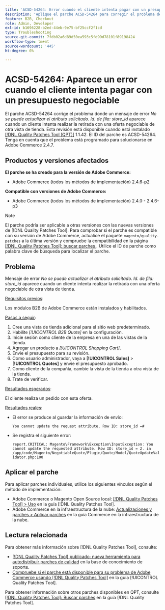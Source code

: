 ```yaml
---
title: 'ACSD-54264: Error cuando el cliente intenta pagar con un presupuesto negociable'
description: 'Aplique el parche ACSD-54264 para corregir el problema de Adobe Commerce donde aparece un mensaje de error "No puede actualizar el atributo solicitado. ID de fila: "store_id" aparece cuando un cliente intenta realizar una compra con una oferta negociable de otra vista de tienda.'
feature: B2B, Checkout
role: Admin, Developer
exl-id: b1696228-b2ed-44eb-9e75-bf25ccf2f1cd
type: Troubleshooting
source-git-commit: 7fdb02a6d89d50ea593c5fd99d78101f89198424
workflow-type: tm+mt
source-wordcount: '445'
ht-degree: 0%

---
```


# ACSD-54264: Aparece un error cuando el cliente intenta pagar con un presupuesto negociable

El parche ACSD-54264 corrige el problema donde un mensaje de error *No se puede actualizar el atributo solicitado. Id. de fila: store_id* aparece cuando un cliente intenta realizar la retirada con una oferta negociable de otra vista de tienda. Esta revisión está disponible cuando está instalado [[!DNL Quality Patches Tool (QPT)]](https://experienceleague.adobe.com/es/docs/commerce-operations/tools/quality-patches-tool/quality-patches-tool-to-self-serve-quality-patches) 1.1.42. El ID del parche es ACSD-54264. Tenga en cuenta que el problema está programado para solucionarse en Adobe Commerce 2.4.7.

## Productos y versiones afectados

**El parche se ha creado para la versión de Adobe Commerce:**

* Adobe Commerce (todos los métodos de implementación) 2.4.6-p2

**Compatible con versiones de Adobe Commerce:**

* Adobe Commerce (todos los métodos de implementación) 2.4.0 - 2.4.6-p3

>[!NOTE]
>
>El parche podría ser aplicable a otras versiones con las nuevas versiones de [!DNL Quality Patches Tool]. Para comprobar si el parche es compatible con su versión de Adobe Commerce, actualice el paquete `magento/quality-patches` a la última versión y compruebe la compatibilidad en la página [[!DNL Quality Patches Tool]: buscar parches ](https://experienceleague.adobe.com/tools/commerce-quality-patches/index.html?lang=es). Utilice el ID de parche como palabra clave de búsqueda para localizar el parche.

## Problema

Mensaje de error *No se puede actualizar el atributo solicitado. Id. de fila: store_id* aparece cuando un cliente intenta realizar la retirada con una oferta negociable de otra vista de tienda.

<u>Requisitos previos</u>:

Los módulos B2B de Adobe Commerce están instalados y habilitados.

<u>Pasos a seguir</u>:

1. Cree una vista de tienda adicional para el sitio web predeterminado.
1. Habilite *[!UICONTROL B2B Quote]* en la configuración.
1. Inicie sesión como cliente de la empresa en una de las vistas de la tienda.
1. Agregar un producto a *[!UICONTROL Shopping Cart]*.
1. Envíe el presupuesto para su revisión.
1. Como usuario administrador, vaya a **[!UICONTROL Sales]** > **[!UICONTROL Quotes]** y envíe el presupuesto aprobado.
1. Como cliente de la compañía, cambie la vista de la tienda a otra vista de la tienda.
1. Trate de verificar.

<u>Resultados esperados</u>:

El cliente realiza un pedido con esta oferta.

<u>Resultados reales</u>:

* El error se produce al guardar la información de envío:

  `You cannot update the request attribute. Row ID: store_id =#`

* Se registra el siguiente error:

  `report.CRITICAL: Magento\Framework\Exception\InputException: You cannot update the requested attribute. Row ID: store_id = 2. in /app/code/Magento/NegotiableQuote/Plugin/Quote/Model/QuoteUpdateValidator.php:100`

## Aplicar el parche

Para aplicar parches individuales, utilice los siguientes vínculos según el método de implementación:

* Adobe Commerce o Magento Open Source local: [[!DNL Quality Patches Tool] > Uso](/help/tools/quality-patches-tool/usage.md) en la guía [!DNL Quality Patches Tool].
* Adobe Commerce en la infraestructura de la nube: [Actualizaciones y parches > Aplicar parches](https://experienceleague.adobe.com/docs/commerce-cloud-service/user-guide/develop/upgrade/apply-patches.html?lang=es) en la guía Commerce en la infraestructura de la nube.

## Lectura relacionada

Para obtener más información sobre [!DNL Quality Patches Tool], consulte:

* [[!DNL Quality Patches Tool] publicado: nueva herramienta para autodistribuir parches de calidad](https://experienceleague.adobe.com/es/docs/commerce-operations/tools/quality-patches-tool/quality-patches-tool-to-self-serve-quality-patches) en la base de conocimiento de soporte.
* [Compruebe si el parche está disponible para su problema de Adobe Commerce usando [!DNL Quality Patches Tool]](/help/tools/quality-patches-tool/patches-available-in-qpt/check-patch-for-magento-issue-with-magento-quality-patches.md) en la guía [!UICONTROL Quality Patches Tool].


Para obtener información sobre otros parches disponibles en QPT, consulte [[!DNL Quality Patches Tool]: Buscar parches](https://experienceleague.adobe.com/tools/commerce-quality-patches/index.html?lang=es) en la guía [!DNL Quality Patches Tool].
